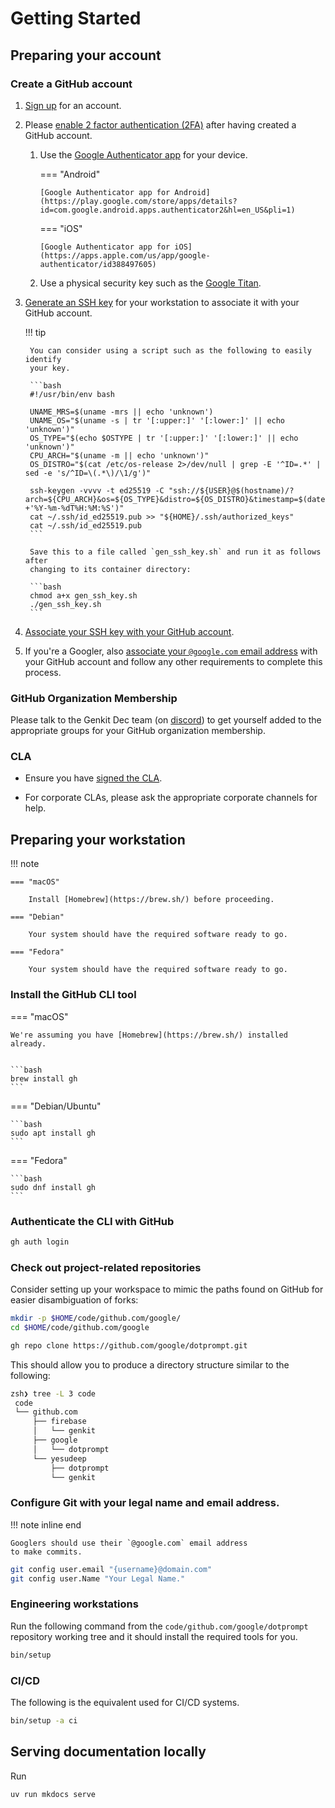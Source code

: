 # Getting Started

## Preparing your account

### Create a GitHub account

1. [Sign up](https://github.com/signup) for an account.

2. Please [enable 2 factor authentication
   (2FA)](https://docs.github.com/en/authentication/securing-your-account-with-two-factor-authentication-2fa)
   after having created a GitHub account.

    1.  Use the [Google Authenticator
        app](https://support.google.com/accounts/answer/1066447?hl=en&co=GENIE.Platform%3DAndroid)
        for your device.

        === "Android"

            [Google Authenticator app for Android](https://play.google.com/store/apps/details?id=com.google.android.apps.authenticator2&hl=en_US&pli=1)

        === "iOS"

            [Google Authenticator app for iOS](https://apps.apple.com/us/app/google-authenticator/id388497605)

    2.  Use a physical security key such as the [Google
        Titan](https://store.google.com/product/titan_security_key?hl=en-US).

4. [Generate an SSH
   key](https://docs.github.com/en/authentication/connecting-to-github-with-ssh/generating-a-new-ssh-key-and-adding-it-to-the-ssh-agent)
   for your workstation to associate it with your GitHub account.

    !!! tip

        You can consider using a script such as the following to easily identify
        your key.

        ```bash
        #!/usr/bin/env bash

        UNAME_MRS=$(uname -mrs || echo 'unknown')
        UNAME_OS="$(uname -s | tr '[:upper:]' '[:lower:]' || echo 'unknown')"
        OS_TYPE="$(echo $OSTYPE | tr '[:upper:]' '[:lower:]' || echo 'unknown')"
        CPU_ARCH="$(uname -m || echo 'unknown')"
        OS_DISTRO="$(cat /etc/os-release 2>/dev/null | grep -E '^ID=.*' | sed -e 's/^ID=\(.*\)/\1/g')"

        ssh-keygen -vvvv -t ed25519 -C "ssh://${USER}@$(hostname)/?arch=${CPU_ARCH}&os=${OS_TYPE}&distro=${OS_DISTRO}&timestamp=$(date +'%Y-%m-%dT%H:%M:%S')"
        cat ~/.ssh/id_ed25519.pub >> "${HOME}/.ssh/authorized_keys"
        cat ~/.ssh/id_ed25519.pub
        ```

        Save this to a file called `gen_ssh_key.sh` and run it as follows after
        changing to its container directory:

        ```bash
        chmod a+x gen_ssh_key.sh
        ./gen_ssh_key.sh
        ```

5. [Associate your SSH key with your GitHub account](https://docs.github.com/en/authentication/connecting-to-github-with-ssh/adding-a-new-ssh-key-to-your-github-account).

6. If you're a Googler, also [associate your `@google.com` email
   address](https://docs.github.com/en/account-and-profile/setting-up-and-managing-your-personal-account-on-github/managing-email-preferences/adding-an-email-address-to-your-github-account)
   with your GitHub account and follow any other requirements to complete this
   process.

### GitHub Organization Membership

Please talk to the Genkit Dec team (on [discord](https://discord.gg/qXt5zzQKpc))
to get yourself added to the appropriate groups for your GitHub organization
membership.

### CLA

* Ensure you have [signed the CLA](https://cla.developers.google.com/).

* For corporate CLAs, please ask the appropriate corporate channels for help.

## Preparing your workstation

!!! note

    === "macOS"

        Install [Homebrew](https://brew.sh/) before proceeding.

    === "Debian"

        Your system should have the required software ready to go.

    === "Fedora"

        Your system should have the required software ready to go.

### Install the GitHub CLI tool

=== "macOS"

    We're assuming you have [Homebrew](https://brew.sh/) installed
    already.


    ```bash
    brew install gh
    ```

=== "Debian/Ubuntu"

    ```bash
    sudo apt install gh
    ```

=== "Fedora"

    ```bash
    sudo dnf install gh
    ```

### Authenticate the CLI with GitHub

```bash
gh auth login
```

### Check out project-related repositories

Consider setting up your workspace to mimic the paths found on GitHub for easier
disambiguation of forks:

```bash
mkdir -p $HOME/code/github.com/google/
cd $HOME/code/github.com/google

gh repo clone https://github.com/google/dotprompt.git
```

This should allow you to produce a directory structure similar to the following:

```bash
zsh❯ tree -L 3 code
 code
 └── github.com
     ├── firebase
     │   └── genkit
     ├── google
     │   └── dotprompt
     └── yesudeep
         ├── dotprompt
         └── genkit
```

### Configure Git with your legal name and email address.

!!! note inline end

    Googlers should use their `@google.com` email address
    to make commits.

```bash
git config user.email "{username}@domain.com"
git config user.Name "Your Legal Name."
```


### Engineering workstations

Run the following command from the `code/github.com/google/dotprompt` repository
working tree and it should install the required tools for you.

```bash
bin/setup
```

### CI/CD

The following is the equivalent used for CI/CD systems.

```bash
bin/setup -a ci
```

## Serving documentation locally

Run

```shell
uv run mkdocs serve
```

